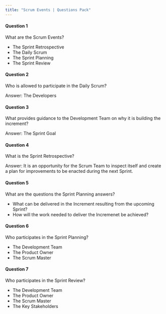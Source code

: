 ```yaml
---
title: "Scrum Events | Questions Pack"
---
```

#### Question 1
What are the Scrum Events?
- The Sprint Retrospective
- The Daily Scrum
- The Sprint Planning
- The Sprint Review

#### Question 2
Who is allowed to participate in the Daily Scrum?

Answer: The Developers

#### Question 3
What provides guidance to the Development Team on why it is building the increment?

Answer: The Sprint Goal

#### Question 4
What is the Sprint Retrospective?

Answer: It is an opportunity for the Scrum Team to inspect itself and create a plan for improvements to be enacted during the next Sprint.

#### Question 5
What are the questions the Sprint Planning answers?

- What can be delivered in the Increment resulting from the upcoming Sprint?
- How will the work needed to deliver the Incremenet be achieved?

#### Question 6
Who participates in the Sprint Planning?
- The Development Team
- The Product Owner
- The Scrum Master

#### Question 7
Who participates in the Sprint Review?

- The Development Team
- The Product Owner
- The Scrum Master
- The Key Stakeholders